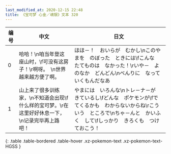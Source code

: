 ```yaml
---
last_modified_at: 2020-12-15 22:48
title: 《宝可梦 心金／魂银》文本 320
---
```

| 编号 | 中文 | 日文 |
| ---- | ---- | ---- |
| 0 | 哈哈！\n咱当年登这座山时，\f可没有这房子！\r啊呀。　\n世界越来越方便了啊。 | ほほ－！　おいらが　むかし\nこのやまを　のぼった　ときには\fこんな　たてものは　なかった！\rいや－　よのなか　どんどん\nべんりに　なっていくもんだなあ |
| 1 | 山上来了很多训练家，\n不知道会出现\f什么样的宝可梦。\r在这里好好休息一下，\n记录完毕再上路吧！ | やまには　いろんな\nトレ－ナ－が　きているし\fどんな　ポケモンが\fでてくるかも　わからないからね\rこういう　ところで\nちゃ－んと　かいふく　して\fしっかり　きろくも　つけておこう！ |
{: .table .table-bordered .table-hover .xz-pokemon-text .xz-pokemon-text-HGSS }